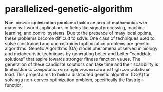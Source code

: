 # parallelized-genetic-algorithm

Non-convex optimization problems tackle an area of mathematics with many real-world applications in fields like signal processing, machine learning, and control systems. Due to the presence of many local optima, these problems become difficult to solve. One class of techniques used to solve constrained and unconstrained optimization problems are genetic algorithms. Genetic Algorithms (GA) model phenomena observed in biology and metaheuristic techniques by generating better and better “candidate solutions” that aspire towards stronger fitness function values. The generation of these candidate solutions can take time and their scalability is limited due to computation on single processors and high computational load.
This project aims to build a distributed genetic algorithm (DGA) for solving a non-convex optimization problem, specifically the Rastrigin function.